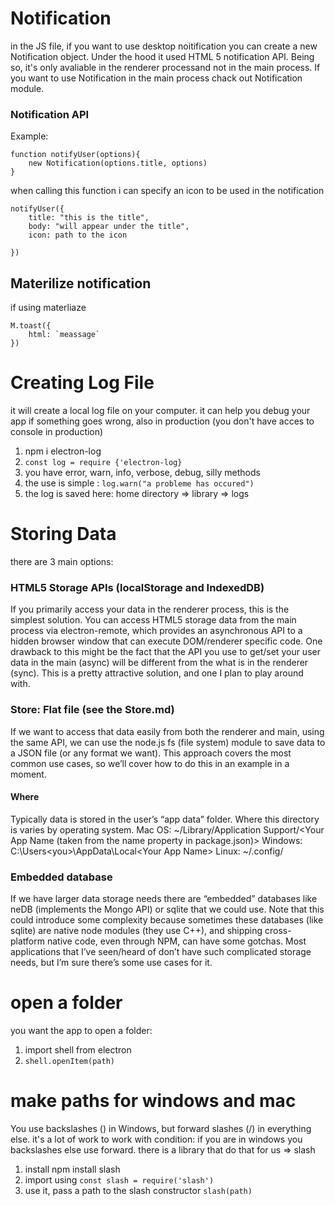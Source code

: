 # Notification 
in the JS file, if you want to use desktop noitification you can create a new Notification object. Under the hood it used HTML 5 notification API. Being so, it's only avaliable in the renderer processand not in the main process. If you want to use Notification in the main process chack out Notification module.

### Notification API
 Example:
```
function notifyUser(options){
	new Notification(options.title, options)
}

```
when calling this function i can specify an icon to be used in the notification
```
notifyUser({
	title: "this is the title",
	body: "will appear under the title",
	icon: path to the icon

})

```

## Materilize notification
if using materliaze
```
M.toast({
	html: `meassage`
})
```


# Creating Log File
it will create a local log file on your computer. it can help you debug your app if something goes wrong, also in production (you don't have acces to console in production)
1. npm i electron-log
2. `const log = require {'electron-log}`
3. you have error, warn, info, verbose, debug, silly methods
4. the use is simple : `log.warn("a probleme has occured")`
5. the log is saved here: home directory => library => logs

# Storing Data
there are 3 main options:

### HTML5 Storage APIs (localStorage and IndexedDB)

If you primarily access your data in the renderer process, this is the simplest solution. You can access HTML5 storage data from the main process via electron-remote, which provides an asynchronous API to a hidden browser window that can execute DOM/renderer specific code. One drawback to this might be the fact that the API you use to get/set your user data in the main (async) will be different from the what is in the renderer (sync). This is a pretty attractive solution, and one I plan to play around with.

### Store: Flat file (see the Store.md)
If we want to access that data easily from both the renderer and main, using the same API, we can use the node.js fs (file system) module to save data to a JSON file (or any format we want). This approach covers the most common use cases, so we’ll cover how to do this in an example in a moment.

#### Where
Typically data is stored in the user’s “app data” folder.
Where this directory is varies by operating system.
Mac OS: ~/Library/Application Support/<Your App Name (taken from the name property in package.json)>
Windows: C:\Users\<you>\AppData\Local\<Your App Name>
Linux: ~/.config/<Your App Name>

### Embedded database

If we have larger data storage needs there are “embedded” databases like neDB (implements the Mongo API) or sqlite that we could use. Note that this could introduce some complexity because sometimes these databases (like sqlite) are native node modules (they use C++), and shipping cross-platform native code, even through NPM, can have some gotchas. Most applications that I’ve seen/heard of don’t have such complicated storage needs, but I’m sure there’s some use cases for it.


# open a folder
you want the app to open a folder:
1. import shell from electron
2. `shell.openItem(path)`

# make paths for windows and mac
You use backslashes (\) in Windows, but forward slashes (/) in everything else. it's a lot of work to work with condition: if you are in windows you backslashes else use forward. there is a library that do that for us => slash
1. install npm install slash
2. import using `const slash = require('slash')`
3. use it, pass a path to the slash constructor `slash(path)`

